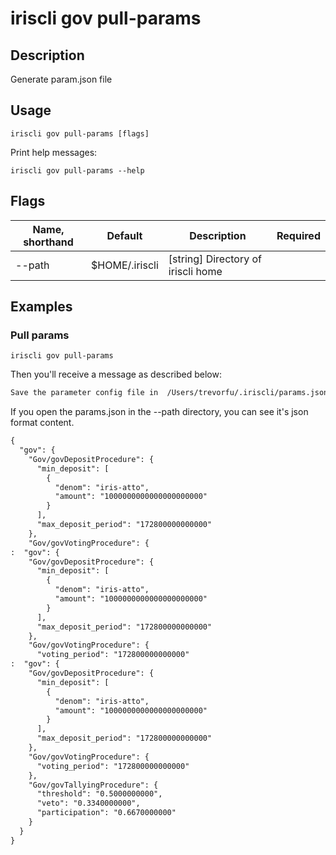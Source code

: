 # iriscli gov pull-params

## Description

Generate param.json file

## Usage

```
iriscli gov pull-params [flags]
```

Print help messages:

```
iriscli gov pull-params --help
```

## Flags

| Name, shorthand | Default                    | Description                                                                                                                                          | Required |
| --------------- | -------------------------- | ---------------------------------------------------------------------------------------------------------------------------------------------------- | -------- |
| --path          | $HOME/.iriscli                | [string] Directory of iriscli home                                                                                                                      |          |

## Examples

### Pull params

```shell
iriscli gov pull-params
```

Then you'll receive a message as described below:

```txt
Save the parameter config file in  /Users/trevorfu/.iriscli/params.json
```

If you open the params.json in the --path directory, you can see it's json format content.

```txt
{
  "gov": {
    "Gov/govDepositProcedure": {
      "min_deposit": [
        {
          "denom": "iris-atto",
          "amount": "1000000000000000000000"
        }
      ],
      "max_deposit_period": "172800000000000"
    },
    "Gov/govVotingProcedure": {
:  "gov": {
    "Gov/govDepositProcedure": {
      "min_deposit": [
        {
          "denom": "iris-atto",
          "amount": "1000000000000000000000"
        }
      ],
      "max_deposit_period": "172800000000000"
    },
    "Gov/govVotingProcedure": {
      "voting_period": "172800000000000"
:  "gov": {
    "Gov/govDepositProcedure": {
      "min_deposit": [
        {
          "denom": "iris-atto",
          "amount": "1000000000000000000000"
        }
      ],
      "max_deposit_period": "172800000000000"
    },
    "Gov/govVotingProcedure": {
      "voting_period": "172800000000000"
    },
    "Gov/govTallyingProcedure": {
      "threshold": "0.5000000000",
      "veto": "0.3340000000",
      "participation": "0.6670000000"
    }
  }
}
```
